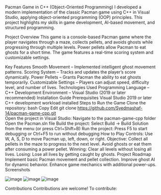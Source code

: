 Pacman Game in C++ (Object-Oriented Programming)
I developed a modern implementation of the classic Pacman game using C++ in Visual Studio, applying object-oriented programming (OOP) principles. This project highlights my skills in game development, AI-based movement, and structured programming.

Project Overview
This game is a console-based Pacman game where the player navigates through a maze, collects pellets, and avoids ghosts while progressing through multiple levels. Power pellets allow Pacman to eat ghosts for a short time. The game features a real-time scoring system and customizable settings.

Key Features
Smooth Movement – Implemented intelligent ghost movement patterns.
Scoring System – Tracks and updates the player’s score dynamically.
Power Pellets – Grants Pacman the ability to eat ghosts temporarily.
Customizable Settings – Players can adjust speed, difficulty level, and number of lives.
Technologies Used
Programming Language – C++
Development Environment – Visual Studio (2019 or later recommended)
Installation Guide
Prerequisites
Visual Studio 2019 or later
C++ development workload installed
Steps to Run the Game
Clone the repository:
bash
Copy
Edit
git clone https://github.com/Syedmashaf-14/pacman-game-cpp.git  
Open the project in Visual Studio:
Navigate to the pacman-game-cpp folder
Open the Pacman.sln file
Build the project:
Select Build → Build Solution from the menu (or press Ctrl+Shift+B)
Run the project:
Press F5 to start debugging or Ctrl+F5 to run without debugging
How to Play
Controls: Use W, A, S, D to move Pacman up, left, down, or right.
Objective:
Collect all pellets in the maze to progress to the next level.
Avoid ghosts or eat them after consuming a power pellet.
Winning: Clear all levels without losing all lives.
Losing: Lose all lives by getting caught by ghosts.
Project Roadmap
Implement basic Pacman movement and pellet collection.
Improve ghost AI for dynamic behavior.
Enhance game mechanics with additional power-ups.
Screenshots

![image](https://github.com/user-attachments/assets/a98be36c-83c6-4bd5-a847-7d0df554cc24)
![image](https://github.com/user-attachments/assets/a9ddb32b-0694-4de4-8ce7-bffe4dc92a7c)
![image](https://github.com/user-attachments/assets/9c4721b4-be3f-4b66-b983-10542812a2f8)






Contributions
Contributions are welcome! To contribute:

